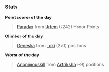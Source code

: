 

### Stats

**Point scorer of the day**
>[Paradax](/#/character/Urtem/1130687) from [Urtem](/#/ranking/Urtem)  (7242) Honor Points


**Climber of the day**
>[Genesha](/#/character/Loki/504246) from [Loki](/#/ranking/Loki)  (270) positions


**Worst of the day**
>[Anonimouskill](/#/character/Antriksha/1144256) from [Antriksha](/#/ranking/Antriksha)  (-9) positions


